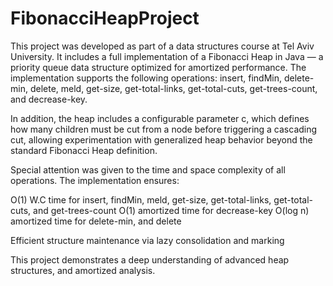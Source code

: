 # FibonacciHeapProject
This project was developed as part of a data structures course at Tel Aviv University. It includes a full implementation of a Fibonacci Heap in Java — a priority queue data structure optimized for amortized performance.
The implementation supports the following operations: insert, findMin, delete-min, delete, meld, get-size, get-total-links, get-total-cuts, get-trees-count, and decrease-key.

In addition, the heap includes a configurable parameter c, which defines how many children must be cut from a node before triggering a cascading cut, allowing experimentation with generalized heap behavior beyond the standard Fibonacci Heap definition.

Special attention was given to the time and space complexity of all operations. The implementation ensures:

O(1) W.C time for insert, findMin, meld, get-size, get-total-links, get-total-cuts, and get-trees-count
O(1) amortized time for decrease-key
O(log n) amortized time for delete-min, and delete

Efficient structure maintenance via lazy consolidation and marking

This project demonstrates a deep understanding of advanced heap structures, and amortized analysis.

